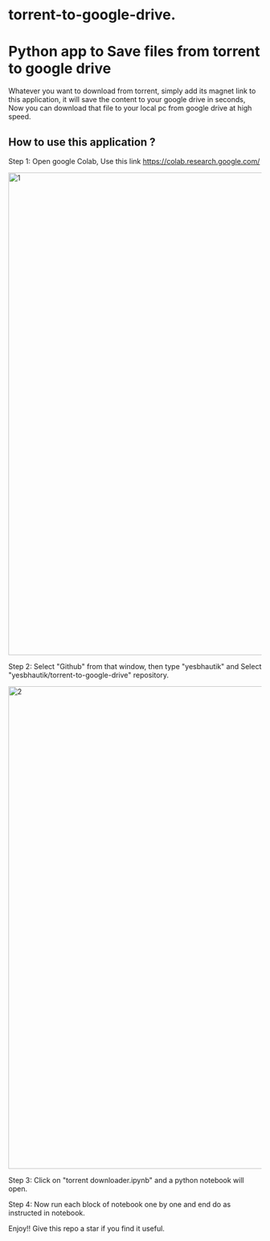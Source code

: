 # torrent-to-google-drive.

# Python app to Save files from torrent to google drive

Whatever you want to download from torrent, simply add its magnet link to this application, it will save the content to your google drive in seconds, Now you can download that file to your local pc from google drive at high speed.

## How to use this application ?

Step 1: Open google Colab, Use this link https://colab.research.google.com/

<img width="960" alt="1" src="https://user-images.githubusercontent.com/66416000/153550280-75d9da9a-14aa-413d-a328-d82acf970f5e.PNG">

Step 2: Select "Github" from that window, then type "yesbhautik" and Select "yesbhautik/torrent-to-google-drive" repository.

<img width="960" alt="2" src="https://user-images.githubusercontent.com/66416000/153550575-738834e7-7782-485b-9583-b52fb41ac4d1.PNG">

Step 3: Click on "torrent downloader.ipynb" and a python notebook will open.

Step 4: Now run each block of notebook one by one and end do as instructed in notebook.

Enjoy!! Give this repo a star if you find it useful.
